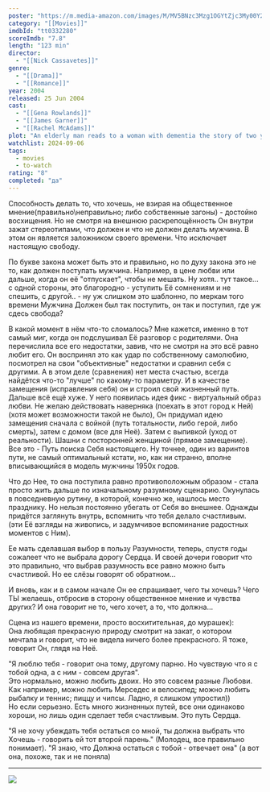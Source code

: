 ```yaml
---
poster: "https://m.media-amazon.com/images/M/MV5BNzc3Mzg1OGYtZjc3My00Y2NhLTgyOWUtYjRhMmI4OTkwNDg4XkEyXkFqcGdeQXVyMTU3NDU4MDg2._V1_SX300.jpg"
category: "[[Movies]]"
imdbId: "tt0332280"
scoreImdb: "7.8"
length: "123 min"
director: 
  - "[[Nick Cassavetes]]"
genre: 
  - "[[Drama]]"
  - "[[Romance]]"
year: 2004
released: 25 Jun 2004
cast: 
  - "[[Gena Rowlands]]"
  - "[[James Garner]]"
  - "[[Rachel McAdams]]"
plot: "An elderly man reads to a woman with dementia the story of two young lovers whose romance is threatened by the difference in their respective social classes."
watchlist: 2024-09-06
tags: 
  - movies
  - to-watch
rating: "8"
completed: "да"
---
```

Способность делать то, что хочешь, не взирая на общественное мнение(правильно\неправильно; либо собственные загоны) - достойно восхищения. Но не смотря на внешнюю раскрепощённость Он внутри зажат стереотипами, что должен и что не должен делать мужчина. В этом он является заложником своего времени. Что исключает настоящую свободу.

По букве закона может быть это и правильно, но по духу закона это не то, как должен поступать мужчина. Например, в цене любви
или дальше, когда он её "отпускает", чтобы не мешать. Ну хотя.. тут такое... с одной стороны, это благородно - уступить Её сомнениям и не спешить, с другой.. - ну уж слишком это шаблонно, по меркам того времени Мужчина Должен был так поступить, он так и поступил, где уж сдесь свобода?

В какой момент в нём что-то сломалось? Мне кажется, именно в тот самый миг, когда он подслушивал Её разговор с родителями. Она перечислила все его недостатки, завив, что не смотря на это всё равно любит его. Он воспринял это как удар по собственному самолюбию, посмотрел на свои "объективные" недостатки и сравнил себя с другими. А в этом деле (сравнения) нет места счастью, всегда найдётся что-то "лучше" по какому-то параметру. И в качестве замещения (исправления себя) он и строил свой жизненный путь.  
Дальше всё ещё хуже. У него появилась идея фикс - виртуальный образ любви. Не желаю действовать наверняка (поехать в этот город к Ней) (хотя может возможности такой не было), Он придумал идею замещения сначала с войной (путь тотальности, либо герой, либо смерть), затем с домом (все для Неё). Затем с выпивкой (уход от реальности). Шашни с посторонней женщиной (прямое замещение).  
Все это - Путь поиска Себя настоящего. Ну точнее, один из варинтов пути, не самый оптимальный кстати, но, как ни странно, вполне вписывающийся в модель мужчины 1950х годов.

Что до Нее, то она поступила равно противоположным образом - стала просто жить дальше по изначальному разумному сценарию. Окунулась в повседневную рутину, в которой, конечно же, нашлось место празднику. Но нельзя постоянно убегать от Себя во внешнее. Однажды придётся заглянуть внутрь, вспомнить что тебя делало счастливым. (эти Её взгляды на живопись, и задумчивое вспоминание радостных моментов с Ним).

Ее мать сделавшая выбор в пользу Разумности, теперь, спустя годы сожалеет что не выбрала дорогу Сердца. И своей дочери говорит что это правильно, что выбрав разумность все равно можно быть счастливой. Но ее слёзы говорят об обратном...

И вновь, как и в самом начале Он ее спрашивает, чего ты хочешь? Чего ТЫ желаешь, отбросив в сторону общественное мнение и чувства других? И она говорит не то, чего хочет, а то, что должна...

Сцена из нашего времени, просто восхитительная, до мурашек):  
Она любящая прекрасную природу смотрит на закат, о котором мечтала и говорит, что не видела ничего более прекрасного. Я тоже, говорит Он, глядя на Неё.

"Я люблю тебя - говорит она тому, другому парню. Но чувствую что я с тобой одна, а с ним - совсем другая".  
Это нормально, можно любить двоих. Но это совсем разные Любови. Как например, можно любить Мерседес и велосипед; можно любить рыбалку и теннис; пиццу и чипсы. Ладно, я слишком упростил))  
Но если серьезно. Есть много жизненных путей, все они одинаково хороши, но лишь один сделает тебя счастливым. Это путь Сердца.

"Я не хочу убеждать тебя остаться со мной, ты должна выбрать что Хочешь - говорить ей тот второй парень." (Молодец, все правильно понимает).
"Я знаю, что Должна остаться с тобой - отвечает она" (а вот она, похоже, так и не поняла)

---
![](https://m.media-amazon.com/images/M/MV5BNzc3Mzg1OGYtZjc3My00Y2NhLTgyOWUtYjRhMmI4OTkwNDg4XkEyXkFqcGdeQXVyMTU3NDU4MDg2._V1_SX300.jpg)